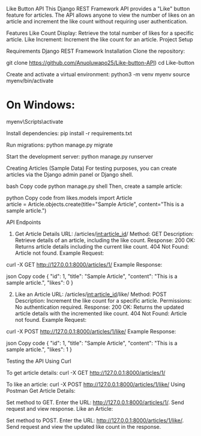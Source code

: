 Like Button API
This Django REST Framework API provides a "Like" button feature for articles. The API allows anyone to view the number of likes on an article and increment the like count without requiring user authentication.

Features
Like Count Display: Retrieve the total number of likes for a specific article.
Like Increment: Increment the like count for an article.
Project Setup

Requirements
Django REST Framework
Installation
Clone the repository:

git clone https://github.com/Anuoluwapo25/Like-button-API)
cd Like-button

Create and activate a virtual environment:
python3 -m venv myenv
source myenv/bin/activate  

# On Windows:
myenv\Scripts\activate

Install dependencies:
pip install -r requirements.txt

Run migrations:
python manage.py migrate

Start the development server:
python manage.py runserver

Creating Articles (Sample Data)
For testing purposes, you can create articles via the Django admin panel or Django shell.

bash
Copy code
python manage.py shell
Then, create a sample article:

python
Copy code
from likes.models import Article  
article = Article.objects.create(title="Sample Article", content="This is a sample article.")

API Endpoints
1. Get Article Details
URL: /articles/<int:article_id>/
Method: GET
Description: Retrieve details of an article, including the like count.
Response:
200 OK: Returns article details including the current like count.
404 Not Found: Article not found.
Example Request:

curl -X GET http://127.0.0.1:8000/articles/1/
Example Response:

json
Copy code
{
  "id": 1,
  "title": "Sample Article",
  "content": "This is a sample article.",
  "likes": 0
}

2. Like an Article
URL: /articles/<int:article_id>/like/
Method: POST
Description: Increment the like count for a specific article.
Permissions: No authentication required.
Response:
200 OK: Returns the updated article details with the incremented like count.
404 Not Found: Article not found.
Example Request:


curl -X POST http://127.0.0.1:8000/articles/1/like/
Example Response:

json
Copy code
{
  "id": 1,
  "title": "Sample Article",
  "content": "This is a sample article.",
  "likes": 1
}

Testing the API
Using Curl

To get article details:
curl -X GET http://127.0.0.1:8000/articles/1/

To like an article:
curl -X POST http://127.0.0.1:8000/articles/1/like/
Using Postman
Get Article Details:

Set method to GET.
Enter the URL: http://127.0.0.1:8000/articles/1/.
Send request and view response.
Like an Article:

Set method to POST.
Enter the URL: http://127.0.0.1:8000/articles/1/like/.
Send request and view the updated like count in the response.


